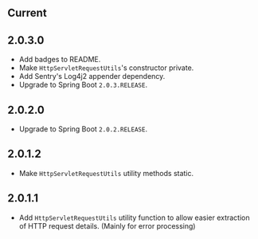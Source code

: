 ## Current

## 2.0.3.0

* Add badges to README.
* Make `HttpServletRequestUtils`'s constructor private.
* Add Sentry's Log4j2 appender dependency.
* Upgrade to Spring Boot `2.0.3.RELEASE`.

## 2.0.2.0

* Upgrade to Spring Boot `2.0.2.RELEASE`.

## 2.0.1.2

* Make `HttpServletRequestUtils` utility methods static.

## 2.0.1.1

* Add `HttpServletRequestUtils` utility function to allow easier extraction of HTTP request details. (Mainly for error processing)
